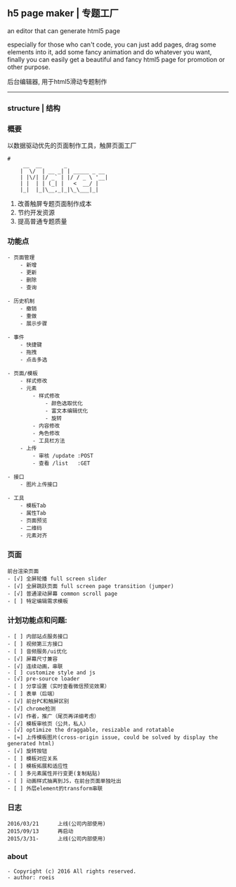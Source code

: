 ## h5 page maker | 专题工厂

an editor that can generate html5 page

especially for those who can't code, you can just add pages, drag some elements into it, add some fancy animation and do whatever you want, finally you can easily get a beautiful and fancy html5 page for promotion or other purpose.

后台编辑器, 用于html5滑动专题制作

------------------------


### structure | 结构


### 概要
以数据驱动优先的页面制作工具，触屏页面工厂
```
#
     __  __       _
    |  \/  | __ _| | _____ _ __
    | |\/| |/ _` | |/ / _ \ '__|
    | |  | | (_| |   <  __/ |
    |_|  |_|\__,_|_|\_\___|_|
```

1. 改善触屏专题页面制作成本
2. 节约开发资源
3. 提高普通专题质量

### 功能点

    - 页面管理
        - 新增
        - 更新
        - 删除
        - 查询

    - 历史机制
        - 撤销
        - 重做
        - 展示步骤

    - 事件
        - 快捷键
        - 拖拽
        - 点击多选

    - 页面/模板
        - 样式修改
        - 元素
            - 样式修改
                - 颜色选取优化
                - 富文本编辑优化
                - 旋转
            - 内容修改
            - 角色修改
            - 工具栏方法
        - 上传
            - 审核 /update :POST
            - 查看 /list   :GET

    - 接口
        - 图片上传接口

    - 工具
        - 模板Tab
        - 属性Tab
        - 页面预览
        - 二维码
        - 元素对齐

### 页面

    前台渲染页面
    - [√] 全屏轮播 full screen slider
    - [√] 全屏跳跃页面 full screen page transition (jumper)
    - [√] 普通滚动屏幕 common scroll page
    - [ ] 特定编辑需求模板


### 计划功能点和问题:

    - [ ] 内部站点服务接口
    - [ ] 视频第三方接口
    - [ ] 音频服务/ui优化
    - [√] 屏幕尺寸兼容
    - [√] 连续动画，串联
    - [ ] customize style and js
    - [√] pre-source loader
    - [ ] 分享设置（实时查看微信预览效果）
    - [ ] 表单（后端）
    - [√] 前台PC和触屏区别
    - [√] chrome检测
    - [√] 作者，推广（尾页再详细考虑）
    - [√] 模板审核页（公共，私人）
    - [√] optimize the draggable, resizable and rotatable
    - [≈] 上传模板图片(cross-origin issue, could be solved by display the generated html)
    - [√] 旋转按钮
    - [ ] 模板对应关系
    - [ ] 模板拓展和适应性
    - [ ] 多元素属性并行变更(复制粘贴)
    - [ ] 动画样式抽离到JS，在前台页面单独吐出
    - [ ] 外层element的transform串联

### 日志
    2016/03/21      上线(公司内部使用)
    2015/09/13      再启动
    2015/3/31-      上线(公司内部使用)

### about

    - Copyright (c) 2016 All rights reserved.
    - author: roeis
